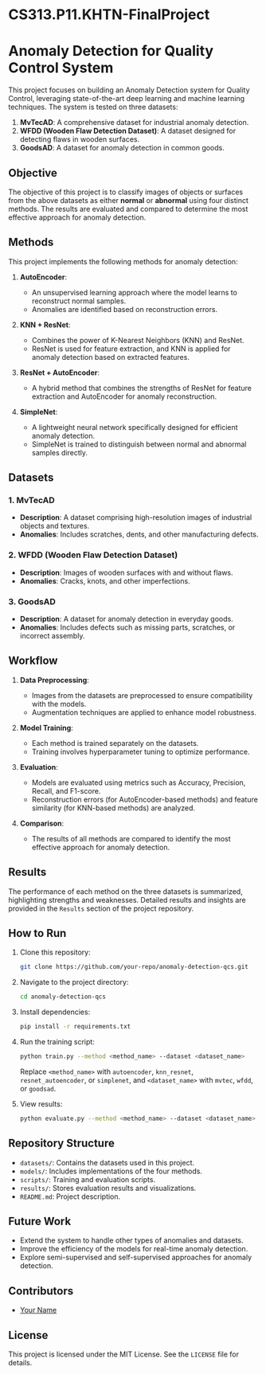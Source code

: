 # CS313.P11.KHTN-FinalProject


# Anomaly Detection for Quality Control System

This project focuses on building an Anomaly Detection system for Quality Control, leveraging state-of-the-art deep learning and machine learning techniques. The system is tested on three datasets:

1. **MvTecAD**: A comprehensive dataset for industrial anomaly detection.
2. **WFDD (Wooden Flaw Detection Dataset)**: A dataset designed for detecting flaws in wooden surfaces.
3. **GoodsAD**: A dataset for anomaly detection in common goods.

## Objective
The objective of this project is to classify images of objects or surfaces from the above datasets as either **normal** or **abnormal** using four distinct methods. The results are evaluated and compared to determine the most effective approach for anomaly detection.

## Methods
This project implements the following methods for anomaly detection:

1. **AutoEncoder**:
   - An unsupervised learning approach where the model learns to reconstruct normal samples.
   - Anomalies are identified based on reconstruction errors.

2. **KNN + ResNet**:
   - Combines the power of K-Nearest Neighbors (KNN) and ResNet.
   - ResNet is used for feature extraction, and KNN is applied for anomaly detection based on extracted features.

3. **ResNet + AutoEncoder**:
   - A hybrid method that combines the strengths of ResNet for feature extraction and AutoEncoder for anomaly reconstruction.

4. **SimpleNet**:
   - A lightweight neural network specifically designed for efficient anomaly detection.
   - SimpleNet is trained to distinguish between normal and abnormal samples directly.

## Datasets
### 1. MvTecAD
- **Description**: A dataset comprising high-resolution images of industrial objects and textures.
- **Anomalies**: Includes scratches, dents, and other manufacturing defects.

### 2. WFDD (Wooden Flaw Detection Dataset)
- **Description**: Images of wooden surfaces with and without flaws.
- **Anomalies**: Cracks, knots, and other imperfections.

### 3. GoodsAD
- **Description**: A dataset for anomaly detection in everyday goods.
- **Anomalies**: Includes defects such as missing parts, scratches, or incorrect assembly.

## Workflow
1. **Data Preprocessing**:
   - Images from the datasets are preprocessed to ensure compatibility with the models.
   - Augmentation techniques are applied to enhance model robustness.

2. **Model Training**:
   - Each method is trained separately on the datasets.
   - Training involves hyperparameter tuning to optimize performance.

3. **Evaluation**:
   - Models are evaluated using metrics such as Accuracy, Precision, Recall, and F1-score.
   - Reconstruction errors (for AutoEncoder-based methods) and feature similarity (for KNN-based methods) are analyzed.

4. **Comparison**:
   - The results of all methods are compared to identify the most effective approach for anomaly detection.

## Results
The performance of each method on the three datasets is summarized, highlighting strengths and weaknesses. Detailed results and insights are provided in the `Results` section of the project repository.

## How to Run
1. Clone this repository:
   ```bash
   git clone https://github.com/your-repo/anomaly-detection-qcs.git
   ```
2. Navigate to the project directory:
   ```bash
   cd anomaly-detection-qcs
   ```
3. Install dependencies:
   ```bash
   pip install -r requirements.txt
   ```
4. Run the training script:
   ```bash
   python train.py --method <method_name> --dataset <dataset_name>
   ```
   Replace `<method_name>` with `autoencoder`, `knn_resnet`, `resnet_autoencoder`, or `simplenet`, and `<dataset_name>` with `mvtec`, `wfdd`, or `goodsad`.

5. View results:
   ```bash
   python evaluate.py --method <method_name> --dataset <dataset_name>
   ```

## Repository Structure
- `datasets/`: Contains the datasets used in this project.
- `models/`: Includes implementations of the four methods.
- `scripts/`: Training and evaluation scripts.
- `results/`: Stores evaluation results and visualizations.
- `README.md`: Project description.

## Future Work
- Extend the system to handle other types of anomalies and datasets.
- Improve the efficiency of the models for real-time anomaly detection.
- Explore semi-supervised and self-supervised approaches for anomaly detection.

## Contributors
- [Your Name](https://github.com/your-profile)

## License
This project is licensed under the MIT License. See the `LICENSE` file for details.
